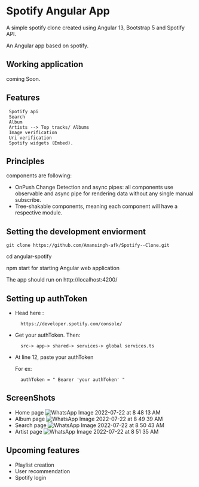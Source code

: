 # Spotify Angular App

A simple spotify clone created using Angular 13, Bootstrap 5 and Spotify API.

An Angular app based on spotify.

## Working application
coming Soon.

## Features
     Spotify api
     Search
     Album
     Artists --> Top tracks/ Albums 
     Image verification
     Uri verification
     Spotify widgets (Embed).

## Principles
 components are following:
 
* OnPush Change Detection and async pipes: all components use observable and async pipe for rendering data without any single manual subscribe.
* Tree-shakable components, meaning each component will have a respective module.

## Setting the development enviorment
    git clone https://github.com/Amansingh-afk/Spotify--Clone.git
 cd angular-spotify

npm start for starting Angular web application

The app should run on http://localhost:4200/

## Setting up authToken
* Head here :

        https://developer.spotify.com/console/
* Get your authToken. Then:

        src-> app-> shared-> services-> global services.ts
* At line 12, paste your authToken
    
    For ex:

        authToken = " Bearer 'your authToken' "
        
        
## ScreenShots
  
  * Home page
![WhatsApp Image 2022-07-22 at 8 48 13 AM](https://user-images.githubusercontent.com/90978519/180359109-4ed8d589-d55a-48c0-a742-d9b5f0e3fa23.jpeg)
* Album page
![WhatsApp Image 2022-07-22 at 8 49 39 AM](https://user-images.githubusercontent.com/90978519/180359150-a8207661-e805-4011-82a1-fb78ebdf1520.jpeg)
* Search page
![WhatsApp Image 2022-07-22 at 8 50 43 AM](https://user-images.githubusercontent.com/90978519/180359160-5c73b8c4-db86-493d-b41e-8bd7d37976d0.jpeg)
* Artist page
![WhatsApp Image 2022-07-22 at 8 51 35 AM](https://user-images.githubusercontent.com/90978519/180359177-82f51cdd-b929-4317-9d3c-449130ce6f3b.jpeg)




## Upcoming features

* Playlist creation
* User recommendation
* Spotify login
